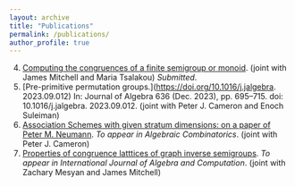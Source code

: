 ```yaml
---
layout: archive
title: "Publications"
permalink: /publications/
author_profile: true
---
```


4. [Computing the congruences of a finite semigroup or monoid](https://arxiv.org/abs/2302.06295). (joint with James Mitchell and Maria Tsalakou) *Submitted*.
3. [Pre-primitive permutation groups.](https://doi.org/10.1016/j.jalgebra.
2023.09.012) In: Journal of Algebra 636 (Dec. 2023), pp. 695–715. doi: 10.1016/j.jalgebra.
2023.09.012. (joint with Peter J. Cameron and Enoch Suleiman)
2. [Association Schemes with given stratum dimensions: on a paper of Peter M. Neumann](https://arxiv.org/abs/2208.04049). *To appear in Algebraic Combinatorics*. (joint with Peter J. Cameron)
1. [Properties of congruence latttices of graph inverse semigroups](https://arxiv.org/abs/2108.08277). *To appear in International Journal of Algebra and Computation*. (joint with Zachary Mesyan and James Mitchell)
